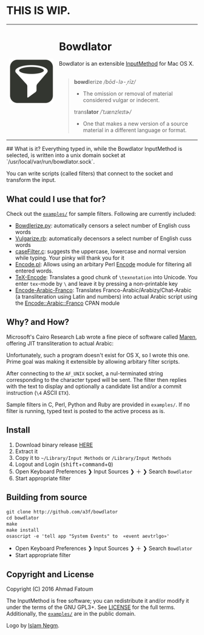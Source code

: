 # THIS IS WIP.
<!-- It's 1999 all over again ;-) -->
<table style="width:100%;border-collapse: collapse;">
  <tr>
    <td>
      <img src="https://github.com/a3f/Bowdlator/blob/master/Bowdlator/Images.xcassets/AppIcon.appiconset/icon256x256.png" alt="Bowdlator icon">
    </td>
    <td>
      <h1>Bowdlator</h1>
        Bowdlator is an extensible <a href="https://developer.apple.com/reference/inputmethodkit">InputMethod</a> for Mac OS X.
        <br><br>
        <blockquote>   
          <strong>bowd</strong>lerize <em>/bōd-lə-ˌrīz/</em>
          <ul><li>The omission or removal of material considered vulgar or indecent.</li></ul>
          trans<strong>lator</strong> <em>/ˈtɹænzleɪtɚ/</em>
          <ul><li>One that makes a new version of a source material in a different language or format.</li></ul>
        </blockquote>
    </td> 
  </tr>
</table>
## What is it?
Everything typed in, while the Bowdlator InputMethod is selected, is written into a unix domain socket at `/usr/local/var/run/bowdlator.sock`.

You can write scripts (called filters) that connect to the socket and transform the input.

## What could I use that for?
Check out the [`examples/`](https://github.com/a3f/Bowdlator/blob/master/examples) for sample filters. Following are currently included:
* [Bowdlerize.py](https://github.com/a3f/Bowdlator/blob/master/examples/Bowdlerize.py): automatically censors a select number of English cuss words
* [Vulgarize.rb](https://github.com/a3f/Bowdlator/blob/master/examples/Vulgarize.rb): automatically decensors a select number of English cuss words
* [caseFilter.c](): suggests the uppercase, lowercase and normal version while typing. Your pinky will thank you for it
* [Encode.pl](): Allows using an arbitary Perl [Encode]() module for filtering all entered words. 
* [TeX-Encode](https://github.com/a3f/Bowdlator/blob/master/examples/TeX-Encode): Translates a good chunk of `\texnotation` into Unicode. You enter `tex`-mode by `\` and leave it by pressing a non-printable key
* [Encode-Arabic-Franco](https://github.com/a3f/Bowdlator/blob/master/examples/Encode-Arabic-Franco): Translates Franco-Arabic/Arabizy/Chat-Arabic (a transliteration using Latin and numbers) into actual Arabic script using the [Encode::Arabic::Franco]() CPAN module

## Why? and How?
Microsoft's Cairo Research Lab wrote a fine piece of software called [Maren](https://www.microsoft.com/en-us/download/details.aspx?id=20530), offering JIT transliteration to actual Arabic:

Unfortunately, such a program doesn't exist for OS X, so I wrote this one. Prime goal was making it extensible by allowing arbitary filter scripts.

After connecting to the `AF_UNIX` socket, a nul-terminated string corresponding to the character typed will be sent. The filter then replies with the text to display and optionally a candidate list and/or a commit instruction (`\4` ASCII `ETX`).

Sample filters in C, Perl, Python and Ruby are provided in `examples/`. If no filter is running, typed text is posted to the active process as is.

## Install
1. Download binary release [HERE](https://github.com/a3f/bowdlator/releases)
1. Extract it
1. Copy it to `~/Library/Input Methods` or `/Library/Input Methods`
1. Logout and Login (<kbd>shift</kbd>+<kbd>command</kbd>+<kbd>Q</kbd>)
1. Open Keyboard Preferences ❯ Input Sources ❯ ＋ ❯ Search `Bowdlator`
1. Start appropriate filter

## Building from source
```
git clone http://github.com/a3f/bowdlator
cd bowdlator
make
make install
osascript -e 'tell app "System Events" to  «event aevtrlgo»'
```
* Open Keyboard Preferences ❯ Input Sources ❯ ＋ ❯ Search `Bowdlator`
* Start appropriate filter

## Copyright and License

Copyright (C) 2016 Ahmad Fatoum

The InputMethod is free software; you can redistribute it and/or modify
it under the terms of the GNU GPL3+. See [LICENSE]() for the full terms. Additionally, the [`examples/`]() are in the public domain.

Logo by [Islam Negm](https://www.linkedin.com/in/islamnegm).
